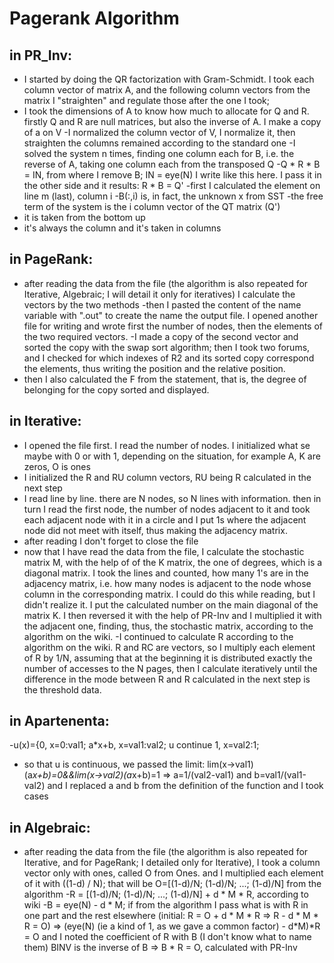 # Pagerank Algorithm

## in PR_Inv:
- I started by doing the QR factorization with Gram-Schmidt. I took each
column vector of matrix A, and the following column vectors from the matrix
I "straighten" and regulate those after the one I took;
- I took the dimensions of A to know how much to allocate for Q and R.
firstly Q and R are null matrices, but also the inverse of A. I make a copy of a on V
-I normalized the column vector of V, I normalize it, then straighten the columns
remained according to the standard one
-I solved the system n times, finding one column each for B, i.e. the reverse
of A, taking one column each from the transposed Q
-Q * R * B = IN, from where I remove B; IN = eye(N) I write like this here. I pass it in
the other side and it results: R * B = Q'
-first I calculated the element on line m (last), column i
-B(:,i) is, in fact, the unknown x from SST
-the free term of the system is the i column vector of the QT matrix (Q')
- it is taken from the bottom up
- it's always the column and it's taken in columns

## in PageRank:
- after reading the data from the file (the algorithm is also repeated for Iterative,
Algebraic; I will detail it only for iteratives) I calculate the vectors
by the two methods
-then I pasted the content of the name variable with ".out" to create the name
the output file. I opened another file for writing and wrote
first the number of nodes, then the elements of the two required vectors.
-I made a copy of the second vector and sorted the copy with
the swap sort algorithm; then I took two forums,
and I checked for which indexes of R2 and its sorted copy correspond
the elements, thus writing the position and the relative position.
- then I also calculated the F from the statement, that is, the degree of belonging for the copy
sorted and displayed.

## in Iterative:
- I opened the file first. I read the number of nodes. I initialized what se
maybe with 0 or with 1, depending on the situation, for example A, K are zeros, O is ones
- I initialized the R and RU column vectors, RU being R calculated in the next step
- I read line by line. there are N nodes, so N lines with information. then in turn
I read the first node, the number of nodes adjacent to it and took each adjacent node
with it in a circle and I put 1s where the adjacent node did not meet with itself,
thus making the adjacency matrix.
- after reading I don't forget to close the file
- now that I have read the data from the file, I calculate the stochastic matrix M, with the help of
of the K matrix, the one of degrees, which is a diagonal matrix. I took the lines and counted,
how many 1's are in the adjacency matrix, i.e. how many nodes is adjacent to the node whose
column in the corresponding matrix. I could do this while reading, but I didn't realize it.
I put the calculated number on the main diagonal of the matrix K. I then reversed it
with the help of PR-Inv and I multiplied it with the adjacent one, finding, thus,
the stochastic matrix, according to the algorithm on the wiki.
-I continued to calculate R according to the algorithm on the wiki. R and RC are vectors,
so I multiply each element of R by 1/N, assuming that at the beginning it is distributed
exactly the number of accesses to the N pages, then I calculate iteratively until the difference
in the mode between R and R calculated in the next step is the threshold data.

## in Apartenenta:
-u(x)={0, x=0:val1;
        a*x+b, x=val1:val2; u continue
        1, x=val2:1;
- so that u is continuous, we passed the limit: lim(x->val1)(a*x+b)=0&&lim(x->val2)(a*x+b)=1
=> a=1/(val2-val1) and b=val1/(val1-val2) and I replaced a and b from the definition of the function
and I took cases

## in Algebraic:
- after reading the data from the file (the algorithm is also repeated for Iterative,
and for PageRank; I detailed only for Iterative), I took a column vector only
with ones, called O from Ones. and I multiplied each element of it
with ((1-d) / N); that will be O=[(1-d)/N; (1-d)/N; ...; (1-d)/N] from the algorithm
-R = [(1-d)/N; (1-d)/N; ...; (1-d)/N] + d * M * R, according to wiki
-B = eye(N) - d * M; if from the algorithm I pass what is with R in one part and
the rest elsewhere (initial: R = O + d * M * R => R - d * M * R = O)
=> (eye(N) (ie a kind of 1, as we gave a common factor) - d*M)*R = O
and I noted the coefficient of R with B (I don't know what to name them)
BINV is the inverse of B => B * R = O, calculated with PR-Inv
